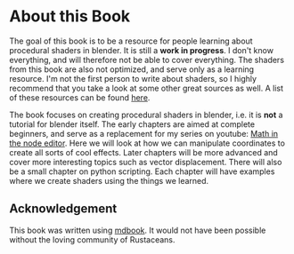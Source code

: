 # About this Book

The goal of this book is to be a resource for people learning about procedural shaders in blender. It is still a **work in progress**. I don't know
everything, and will therefore not be able to cover everything. The shaders from this book are also not optimized, and serve only as a learning resource. I'm not the first person to write about shaders, so I highly recommend that you take a look at some other great sources as well. A list of these resources can be found [here](resources.md).

The book focuses on creating procedural shaders in blender, i.e. it is **not** a tutorial for blender itself. The early chapters are aimed at complete beginners, and serve as a replacement for my series on youtube: [Math in the node editor](https://youtube.com/playlist?list=PLHwudW8KFVowaZMvH7DGsxSaHE_qPvX_k).
Here we will look at how we can manipulate coordinates to create all sorts of cool effects. Later chapters will be more advanced and cover more interesting topics such as vector displacement. There will also be a small chapter on python scripting. Each chapter will have examples where we create shaders using the things we learned.


## Acknowledgement
This book was written using [mdbook](https://github.com/rust-lang/mdBook). 
It would not have been possible without the loving community of Rustaceans.